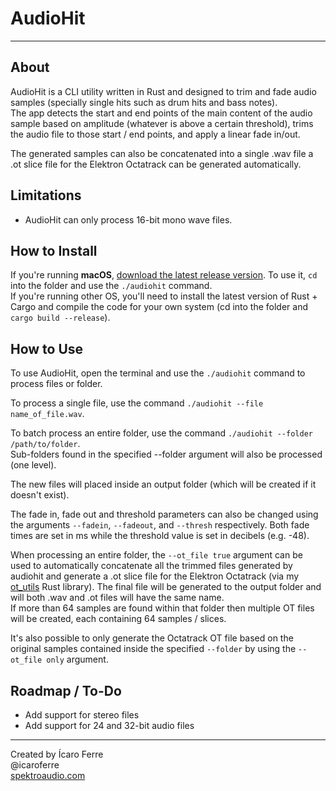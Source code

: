 # AudioHit

-----

## About 

AudioHit is a CLI utility written in Rust and designed to trim and fade audio samples (specially single hits such as drum hits and bass notes).  
The app detects the start and end points of the main content of the audio sample based on amplitude (whatever is above a certain threshold), trims the audio file to those start / end points, and apply a linear fade in/out.

The generated samples can also be concatenated into a single .wav file a .ot slice file for the Elektron Octatrack can be generated automatically.

## Limitations

- AudioHit can only process 16-bit mono wave files.

## How to Install

If you're running **macOS**, [download the latest release version](https://github.com/icaroferre/AudioHit/releases/download/0.2.0/audiohit.0.2.0.for.macOS.zip). To use it, ```cd``` into the folder and use the ```./audiohit``` command.  
If you're running other OS, you'll need to install the latest version of Rust + Cargo and compile the code for your own system (cd into the folder and ```cargo build --release```).

## How to Use

To use AudioHit, open the terminal and use the ```./audiohit``` command to process files or folder.

To process a single file, use the command ```./audiohit --file name_of_file.wav```.

To batch process an entire folder, use the command ```./audiohit --folder /path/to/folder```.  
Sub-folders found in the specified --folder argument will also be processed (one level). 
 
The new files will placed inside an output folder (which will be created if it doesn't exist).

The fade in, fade out and threshold parameters can also be changed using the arguments ```--fadein```, ```--fadeout```, and ```--thresh``` respectively. Both fade times are set in ms while the threshold value is set in decibels (e.g. -48).
 
When processing an entire folder, the ```--ot_file true``` argument can be used to automatically concatenate all the trimmed files generated by audiohit and generate a .ot slice file for the Elektron Octatrack (via my [ot_utils](https://github.com/icaroferre/ot_utils) Rust library). The final file will be generated to the output folder and will both .wav and .ot files will have the same name.  
If more than 64 samples are found within that folder then multiple OT files will be created, each containing 64 samples / slices.

It's also possible to only generate the Octatrack OT file based on the original samples contained inside the specified ```--folder``` by using the ```--ot_file only``` argument. 

 
## Roadmap / To-Do

- Add support for stereo files
- Add support for 24 and 32-bit audio files

----

Created by Ícaro Ferre  
@icaroferre  
[spektroaudio.com](http://spektroaudio.com)
 
 